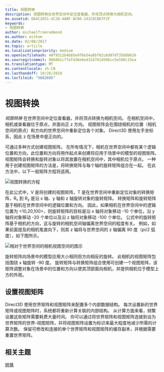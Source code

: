 ```yaml
---
title: 视图转换
description: 视图转换在世界空间中定位查看器，并将顶点转换为相机空间。
ms.assetid: DA4C2051-4C28-4ABF-8C06-241C8CB87F2F
keywords:
- 视图转换
author: michaelfromredmond
ms.author: mithom
ms.date: 02/08/2017
ms.topic: article
ms.localizationpriority: medium
ms.openlocfilehash: 40f9312b4b85e9f6e54a8bf02c6d07df35b8b626
ms.sourcegitcommit: 086001cffaf436e6e4324761d59bcc5e598c15ea
ms.translationtype: MT
ms.contentlocale: zh-CN
ms.lasthandoff: 10/26/2018
ms.locfileid: "5682605"
---
```

# <a name="view-transform"></a>视图转换


*视图转换* 在世界空间中定位查看器，并将顶点转换为相机空间。 在相机空间中，相机或查看器位于原点，并面向正 z 方向。 视图矩阵会在围绕相机的位置（相机空间的原点）和方向的世界空间中重新定位各个对象。 Direct3D 使用左手坐标系，因此 z 在场景中是正向的。

可通过多种方式创建视图矩阵。 在所有情况下，相机在世界空间中都有某个逻辑位置和方向，此位置和方向将用作起点来创建将应用于场景中的模型的视图矩阵。 视图矩阵会转换和旋转对象以将其放置在相机空间中，其中相机位于原点。 一种用于创建视图矩阵的方法是，将转换矩阵与每个轴的旋转矩阵组合在一起。 在此方法中，以下一般矩阵方程将适用。

![视图转换的方程](images/viewtran.png)

在此公式中，V 是将创建的视图矩阵，T 是在世界空间中重新定位对象的转换矩阵，Rₓ 到 R<sub>z</sub> 是沿 x 轴、y 轴和 z 轴旋转对象的旋转矩阵。 转换矩阵和旋转矩阵基于相机在世界空间中的逻辑位置和方向。 因此，如果相机在世界空间中的逻辑位置为 &lt;10,20,100&gt;，则旋转矩阵的目标是沿 x 轴将对象移动 -10 个单位，沿 y 轴将对象移动 -20 个单位以及沿 z 轴将对象移动 -100 个单位。 公式中的旋转矩阵基于相机的方向，这与旋转的相机空间轴偏离世界空间的程度有关。 例如，如果前面提及的相机笔直向下，则其 z 轴将与世界空间的 z 轴偏离 90 度（pi/2 弧度），如下图所示。

![相对于世界空间的相机视图空间的图示](images/camtop.png)

旋转矩阵向场景中的模型应用大小相同但方向相反的旋转。 此相机的视图矩阵包括围绕 x 轴旋转 -90 度。 旋转矩阵与转换矩阵组合使用可创建一个视图矩阵，该矩阵调整对象在场景中的位置和方向以使其顶部面向相机，并提供相机位于模型上方的外观。

## <a name="span-idsettingupaviewmatrixspanspan-idsettingupaviewmatrixspanspan-idsettingupaviewmatrixspansetting-up-a-view-matrix"></a><span id="Setting_Up_a_View_Matrix"></span><span id="setting_up_a_view_matrix"></span><span id="SETTING_UP_A_VIEW_MATRIX"></span>设置视图矩阵


Direct3D 使用世界矩阵和视图矩阵来配置多个内部数据结构。 每次设置新的世界矩阵或视图矩阵时，系统都将重新计算关联的内部结构。 从计算方面来看，频繁设置这些矩阵需要耗费大量时间。 你可以通过将世界矩阵和视图矩阵连接到设为世界矩阵的世界-视图矩阵，并将视图矩阵设置为标识来最大程度地减少所需的计算次数。 保留可修改和连接的单个世界矩阵和视图矩阵的缓存副本，并根据需要重置世界矩阵。

## <a name="span-idrelated-topicsspanrelated-topics"></a><span id="related-topics"></span>相关主题


[转换](transforms.md)

 

 




